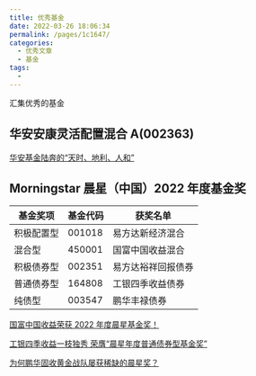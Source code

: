 ```yaml
---
title: 优秀基金
date: 2022-03-26 18:06:34
permalink: /pages/1c1647/
categories:
  - 优秀文章
  - 基金
tags:
  -
---
```


汇集优秀的基金

## 华安安康灵活配置混合 A(002363)

[华安基金陆奔的“天时、地利、人和”](https://mp.weixin.qq.com/s/docev_TDyVcgppCYQxBfTw)

## Morningstar 晨星（中国）2022 年度基金奖

| 基金奖项   | 基金代码 | 获奖名单           |
| ---------- | -------- | ------------------ |
| 积极配置型 | 001018   | 易方达新经济混合   |
| 混合型     | 450001   | 国富中国收益混合   |
| 积极债券型 | 002351   | 易方达裕祥回报债券 |
| 普通债券型 | 164808   | 工银四季收益债券   |
| 纯债型     | 003547   | 鹏华丰禄债券       |

[国富中国收益荣获 2022 年度晨星基金奖！](https://mp.weixin.qq.com/s/Q_MZhpNsd6O4PyT-jDqs7Q)

[工银四季收益一枝独秀 荣膺“晨星年度普通债券型基金奖”](https://mp.weixin.qq.com/s/DNMKb-RwL18oG2TiD7W_nA)

[为何鹏华固收黄金战队屡获稀缺的晨星奖？](https://mp.weixin.qq.com/s/pUgv-mhhH1cvuRKbAZJ5Eg)
